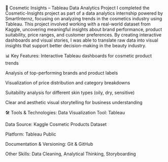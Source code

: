 💄 Cosmetic Insights – Tableau Data Analytics Project
I completed the Cosmetic-Insights project as part of a data analytics internship powered by SmartInternz, focusing on analyzing trends in the cosmetics industry using Tableau. This project involved working with a real-world dataset from Kaggle, uncovering meaningful insights about brand performance, product suitability, price ranges, and customer preferences. By creating interactive dashboards and visual stories, I was able to translate raw data into visual insights that support better decision-making in the beauty industry.

📊 Key Features:
Interactive Tableau dashboards for cosmetic product trends

Analysis of top-performing brands and product labels

Visualization of price distribution and category breakdowns

Suitability analysis for different skin types (oily, dry, sensitive)

Clear and aesthetic visual storytelling for business understanding

🛠️ Tools & Technologies:
Data Visualization Tool: Tableau

Data Source: Kaggle Cosmetic Products Dataset

Platform: Tableau Public

Documentation & Versioning: Git & GitHub

Other Skills: Data Cleaning, Analytical Thinking, Storyboarding
